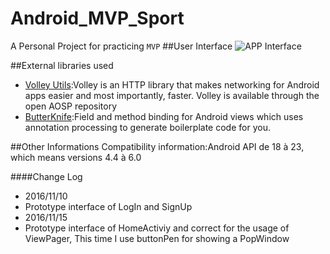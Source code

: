 # Android_MVP_Sport
A Personal Project for practicing `MVP` 
##User Interface
![APP Interface](https://github.com/underwindfall/Android_MVP_Sport/tree/master/app/src/main/res/doc/)

##External libraries used
- [Volley Utils](https://github.com/johnjohndoe/Volley):Volley is an HTTP library that makes networking for Android apps easier and most importantly, faster. Volley is available through the open AOSP repository<br>
- [ButterKnife](https://github.com/JakeWharton/butterknife):Field and method binding for Android views which uses annotation processing to generate boilerplate code for you.

##Other Informations
Compatibility information:Android API de 18 à 23, which means versions 4.4 à 6.0

####Change Log
* 2016/11/10
 * Prototype interface of LogIn and SignUp
* 2016/11/15
 * Prototype interface of HomeActiviy and correct for the usage of ViewPager, This time I use buttonPen for showing a PopWindow

